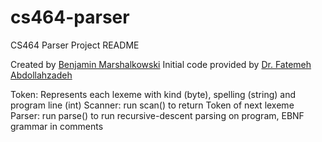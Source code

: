 # cs464-parser

CS464 Parser Project README

Created by [Benjamin Marshalkowski](http://github.com/marshalkowski)
Initial code provided by [Dr. Fatemeh Abdollahzadeh](http://www.cs.ccsu.edu/~abdollah/cs464sylf99.htm)

Token: Represents each lexeme with kind (byte), spelling (string) and program line (int)
Scanner: run scan() to return Token of next lexeme
Parser: run parse() to run recursive-descent parsing on program, EBNF grammar in comments
